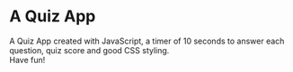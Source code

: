# A Quiz App
A Quiz App created with JavaScript, a timer of 10 seconds to answer each question, quiz score and good CSS styling.
<br>
Have fun!
